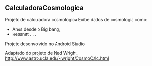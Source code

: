 ## CalculadoraCosmologica

Projeto de calculadora cosmologica
Exibe dados de cosmologia como:
 - Anos desde o Big bang,
 - Redshift
  . . . 

Projeto desenvolvido no Android Studio

Adaptado do projeto de Ned Wright. http://www.astro.ucla.edu/~wright/CosmoCalc.html
